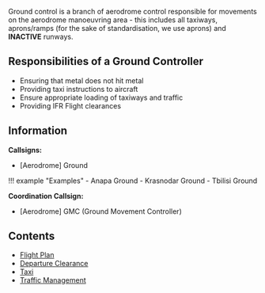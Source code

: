 Ground control is a branch of aerodrome control responsible for movements on the aerodrome manoeuvring area - this includes all taxiways, aprons/ramps (for the sake of standardisation, we use aprons) and **INACTIVE** runways.

## Responsibilities of a Ground Controller

- Ensuring that metal does not hit metal
- Providing taxi instructions to aircraft
- Ensure appropriate loading of taxiways and traffic
- Providing IFR Flight clearances

## Information

**Callsigns:**

- [Aerodrome] Ground

!!! example "Examples"
	- Anapa Ground
	- Krasnodar Ground
	- Tbilisi Ground

**Coordination Callsign:**

- [Aerodrome] GMC (Ground Movement Controller)

## Contents

- [Flight Plan](./flight_plan.md)
- [Departure Clearance](./departure_clearance.md)
- [Taxi](./taxi.md)
- [Traffic Management](./traffic_management.md)
